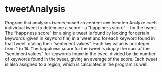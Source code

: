 # tweetAnalysis
Program that analyses tweets based on content and location
Analyze each individual tweet to determine a score – a “happiness score” – for the tweet.
The “happiness score” for a single tweet is found by looking for certain keywords (given 
in keyword file) in a tweet and for each keyword found in that tweet totaling their “sentiment values”.
Each key value is an integer from 1 to 10.
The happiness score for the tweet is simply the sum of the “sentiment values” for keywords
found in the tweet divided by the number of keywords found in the tweet, giving an average of the score. 
Each tweet is also assigned to a region, which is calculated in the program as well.
